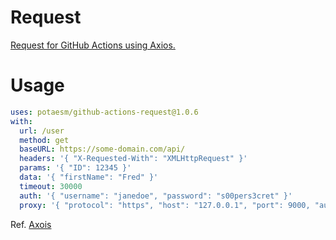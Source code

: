 # Request

[Request for GitHub Actions using Axios.](https://github.com/potaesm/github-actions-request)

# Usage

```yml
uses: potaesm/github-actions-request@1.0.6
with:
  url: /user
  method: get
  baseURL: https://some-domain.com/api/
  headers: '{ "X-Requested-With": "XMLHttpRequest" }'
  params: '{ "ID": 12345 }'
  data: '{ "firstName": "Fred" }'
  timeout: 30000
  auth: '{ "username": "janedoe", "password": "s00pers3cret" }'
  proxy: '{ "protocol": "https", "host": "127.0.0.1", "port": 9000, "auth": { "username": "mikeymike", "password": "rapunz3l" }}'
```
Ref. [Axois](https://www.npmjs.com/package/axios#request-config)